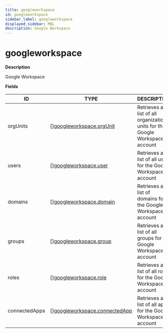 ```yaml
---
title: googleworkspace
id: googleworkspace
sidebar_label: googleworkspace
displayed_sidebar: MQL
description: Google Workspace
---
```


# googleworkspace

**Description**

Google Workspace

**Fields**

| ID            | TYPE                                                                      | DESCRIPTION                                                                   |
| ------------- | ------------------------------------------------------------------------- | ----------------------------------------------------------------------------- |
| orgUnits      | &#91;&#93;[googleworkspace.orgUnit](googleworkspace.orgunit.md)           | Retrieves a list of all organizational units for the Google Workspace account |
| users         | &#91;&#93;[googleworkspace.user](googleworkspace.user.md)                 | Retrieves a list of all users for the Google Workspace account                |
| domains       | &#91;&#93;[googleworkspace.domain](googleworkspace.domain.md)             | Retrieves a list of domains for the Google Workspace account                  |
| groups        | &#91;&#93;[googleworkspace.group](googleworkspace.group.md)               | Retrieves a list of all groups for the Google Workspace account               |
| roles         | &#91;&#93;[googleworkspace.role](googleworkspace.role.md)                 | Retrieves a list of all roles for the Google Workspace account                |
| connectedApps | &#91;&#93;[googleworkspace.connectedApp](googleworkspace.connectedapp.md) | Retrieves a list of all apps for the Google Workspace account                 |
